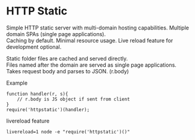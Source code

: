 HTTP Static
===========

Simple HTTP static server with multi-domain hosting capabilities.  Multiple domain SPAs (single page applications).    
Caching by default.  Minimal resource usage.  Live reload feature for development optional.    
    
Static folder files are cached and served directly.    
Files named after the domain are served as single page applications.    
Takes request body and parses to JSON. (r.body)    

Example
````
function handler(r, s){
	// r.body is JS object if sent from client
}
require('httpstatic')(handler);
````

livereload feature    
````
livereload=1 node -e "require('httpstatic')()"
````
